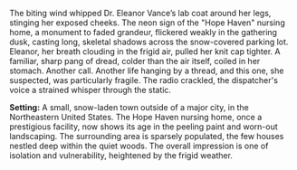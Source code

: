 The biting wind whipped Dr. Eleanor Vance’s lab coat around her legs, stinging her exposed cheeks.  The neon sign of the "Hope Haven" nursing home, a monument to faded grandeur, flickered weakly in the gathering dusk, casting long, skeletal shadows across the snow-covered parking lot.  Eleanor, her breath clouding in the frigid air, pulled her knit cap tighter.  A familiar, sharp pang of dread, colder than the air itself, coiled in her stomach.  Another call. Another life hanging by a thread, and this one, she suspected, was particularly fragile.  The radio crackled, the dispatcher's voice a strained whisper through the static.

**Setting:** A small, snow-laden town outside of a major city, in the Northeastern United States.  The Hope Haven nursing home, once a prestigious facility, now shows its age in the peeling paint and worn-out landscaping.  The surrounding area is sparsely populated, the few houses nestled deep within the quiet woods.  The overall impression is one of isolation and vulnerability, heightened by the frigid weather.
